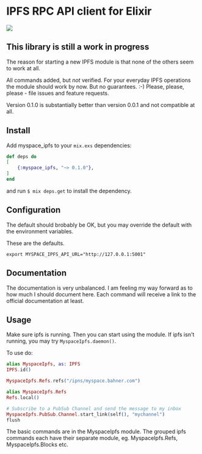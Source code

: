 # IPFS RPC API client for Elixir

![](https://ipfs.io/ipfs/QmQJ68PFMDdAsgCZvA1UVzzn18asVcf7HVvCDgpjiSCAse)

## This library is still a work in progress

The reason for starting a new IPFS module is that none of the others seem to work at all.

All commands added, but *not* verified. For your everyday IPFS operations the module should work by now. But no guarantees. :-) Please, please, please - file issues and feature requests.

Version 0.1.0 is substantially better than version 0.0.1 and not compatible at all.

## Install

Add myspace_ipfs to your `mix.exs` dependencies:
```elixir
def deps do
[
    {:myspace_ipfs, "~> 0.1.0"},
]
end
```

and run `$ mix deps.get` to install the dependency.

## Configuration

The default should brobably be OK, but you may override the default with the environment variables.

These are the defaults.
```
export MYSPACE_IPFS_API_URL="http://127.0.0.1:5001"
```

## Documentation
The documentation is very unbalanced. I am feeling my way forward as to how much I should document here. Each command will receive a link to the official documentation at least.

## Usage
Make sure ipfs is running. Then you can start using the module. If ipfs isn't running, you may try `MyspaceIpfs.daemon()`.

To use do:
```elixir
alias MyspaceIpfs, as: IPFS
IPFS.id()

MyspaceIpfs.Refs.refs("/ipns/myspace.bahner.com")

alias MyspaceIpfs.Refs
Refs.local()

# Subscribe to a PubSub Channel and send the message to my inbox
MyspaceIpfs.PubSub.Channel.start_link(self(), "mychannel")
flush
```

The basic commands are in the MyspaceIpfs module. The grouped ipfs commands each have their separate module, eg. MyspaceIpfs.Refs, MyspaceIpfs.Blocks etc.
